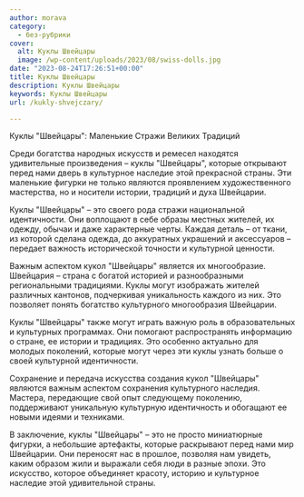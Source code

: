 ```yaml
---
author: morava
category:
  - без-рубрики
cover:
  alt: Куклы Швейцары
  image: /wp-content/uploads/2023/08/swiss-dolls.jpg
date: "2023-08-24T17:26:51+00:00"
title: Куклы Швейцары
description: Куклы Швейцары
keywords: Куклы Швейцары
url: /kukly-shvejczary/

---
```

Куклы "Швейцары": Маленькие Стражи Великих Традиций

Среди богатства народных искусств и ремесел находятся удивительные произведения – куклы "Швейцары", которые открывают перед нами дверь в культурное наследие этой прекрасной страны. Эти маленькие фигурки не только являются проявлением художественного мастерства, но и носители истории, традиций и духа Швейцарии.

Куклы "Швейцары" – это своего рода стражи национальной идентичности. Они воплощают в себе образы местных жителей, их одежду, обычаи и даже характерные черты. Каждая деталь – от ткани, из которой сделана одежда, до аккуратных украшений и аксессуаров – передает важность исторической точности и культурной ценности.

Важным аспектом кукол "Швейцары" является их многообразие. Швейцария – страна с богатой историей и разнообразными региональными традициями. Куклы могут изображать жителей различных кантонов, подчеркивая уникальность каждого из них. Это позволяет понять богатство культурного многообразия Швейцарии.

Куклы "Швейцары" также могут играть важную роль в образовательных и культурных программах. Они помогают распространять информацию о стране, ее истории и традициях. Это особенно актуально для молодых поколений, которые могут через эти куклы узнать больше о своей культурной идентичности.

Сохранение и передача искусства создания кукол "Швейцары" являются важным аспектом сохранения культурного наследия. Мастера, передающие свой опыт следующему поколению, поддерживают уникальную культурную идентичность и обогащают ее новыми идеями и техниками.

В заключение, куклы "Швейцары" – это не просто миниатюрные фигурки, а небольшие артефакты, которые раскрывают перед нами мир Швейцарии. Они переносят нас в прошлое, позволяя нам увидеть, каким образом жили и выражали себя люди в разные эпохи. Это искусство, которое объединяет красоту, историю и культурное наследие этой удивительной страны.
